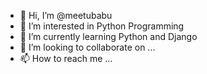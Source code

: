 - 👋 Hi, I’m @meetubabu
- 👀 I’m interested in Python Programming
- 🌱 I’m currently learning Python and Django
- 💞️ I’m looking to collaborate on ...
- 📫 How to reach me ...

<!---
meetubabu/meetubabu is a ✨ special ✨ repository because its `README.md` (this file) appears on your GitHub profile.
You can click the Preview link to take a look at your changes.
--->
